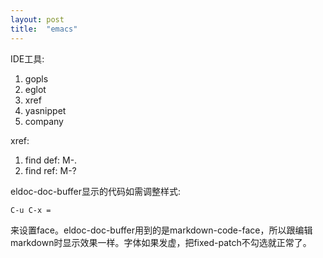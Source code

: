 ```yaml
---
layout: post
title:  "emacs"
---
```


IDE工具:
1. gopls
2. eglot
3. xref
4. yasnippet
5. company

xref:
1. find def: M-.
2. find ref: M-?

eldoc-doc-buffer显示的代码如需调整样式: 
```
C-u C-x = 
```
来设置face。eldoc-doc-buffer用到的是markdown-code-face，所以跟编辑markdown时显示效果一样。字体如果发虚，把fixed-patch不勾选就正常了。
